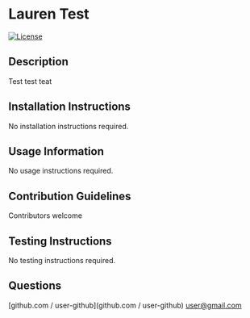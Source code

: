 # Lauren Test

  [![License](https://img.shields.io/badge/License-Apache%202.0-blue.svg)](https://opensource.org/licenses/Apache-2.0)

  ## Description
Test test teat

  ## Installation Instructions
No installation instructions required.

  ## Usage Information
No usage instructions required.

  ## Contribution Guidelines
Contributors welcome

  ## Testing Instructions
No testing instructions required.

  ## Questions
[github.com / user-github](github.com / user-github)
user@gmail.com
